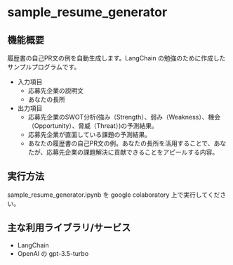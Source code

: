 # sample_resume_generator

## 機能概要

履歴書の自己PR文の例を自動生成します。LangChain の勉強のために作成したサンプルプログラムです。
- 入力項目
  - 応募先企業の説明文
  - あなたの長所
- 出力項目
  - 応募先企業のSWOT分析(強み（Strength）、弱み（Weakness）、機会（Opportunity）、脅威（Threat）)の予測結果。
  - 応募先企業が直面している課題の予測結果。
  - あなたの履歴書の自己PR文の例。あなたの長所を活用することで、あなたが、応募先企業の課題解決に貢献できることをアピールする内容。

## 実行方法

sample_resume_generator.ipynb を google colaboratory 上で実行してください。

## 主な利用ライブラリ/サービス

- LangChain
- OpenAI の gpt-3.5-turbo
